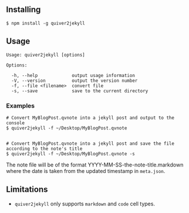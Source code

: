 ## Installing

    $ npm install -g quiver2jekyll

## Usage

    Usage: quiver2jekyll [options]

    Options:

      -h, --help             output usage information
      -V, --version          output the version number
      -f, --file <filename>  convert file
      -s, --save             save to the current directory

### Examples


    # Convert MyBlogPost.qvnote into a jekyll post and output to the console
    $ quiver2jekyll -f ~/Desktop/MyBlogPost.qvnote


    # Convert MyBlogPost.qvnote into a jekyll post and save the file according to the note's title
    $ quiver2jekyll -f ~/Desktop/MyBlogPost.qvnote -s

The note file will be of the format YYYY-MM-SS-the-note-title.markdown where the date is taken from the updated timestamp in `meta.json`. 

## Limitations

- `quiver2jekyll` only supports `markdown` and `code` cell types. 

